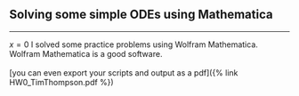 ## Solving some simple ODEs using Mathematica

---
$x = 0$
I solved some practice problems using Wolfram Mathematica. Wolfram Mathematica is a good software. <br><br>
[you can even export your scripts and output as a pdf]({% link HW0_TimThompson.pdf %}) <br>
